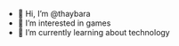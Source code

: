 - 👋 Hi, I’m @thaybara
- 👀 I’m interested in games
- 🌱 I’m currently learning about technology
<!---
thaybara/thaybara is a ✨ special ✨ repository because its `README.md` (this file) appears on your GitHub profile.
You can click the Preview link to take a look at your changes.
--->
